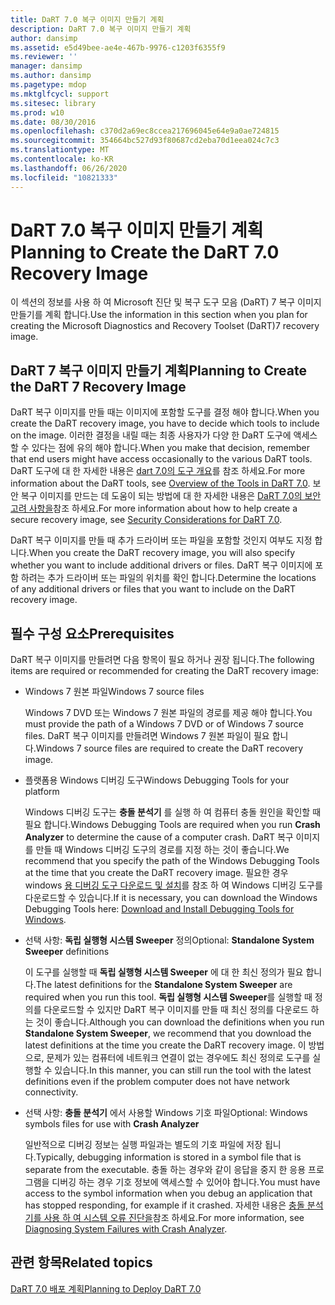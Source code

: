 ```yaml
---
title: DaRT 7.0 복구 이미지 만들기 계획
description: DaRT 7.0 복구 이미지 만들기 계획
author: dansimp
ms.assetid: e5d49bee-ae4e-467b-9976-c1203f6355f9
ms.reviewer: ''
manager: dansimp
ms.author: dansimp
ms.pagetype: mdop
ms.mktglfcycl: support
ms.sitesec: library
ms.prod: w10
ms.date: 08/30/2016
ms.openlocfilehash: c370d2a69ec8ccea217696045e64e9a0ae724815
ms.sourcegitcommit: 354664bc527d93f80687cd2eba70d1eea024c7c3
ms.translationtype: MT
ms.contentlocale: ko-KR
ms.lasthandoff: 06/26/2020
ms.locfileid: "10821333"
---
```

# <span data-ttu-id="7ee18-103">DaRT 7.0 복구 이미지 만들기 계획</span><span class="sxs-lookup"><span data-stu-id="7ee18-103">Planning to Create the DaRT 7.0 Recovery Image</span></span>


<span data-ttu-id="7ee18-104">이 섹션의 정보를 사용 하 여 Microsoft 진단 및 복구 도구 모음 (DaRT) 7 복구 이미지 만들기를 계획 합니다.</span><span class="sxs-lookup"><span data-stu-id="7ee18-104">Use the information in this section when you plan for creating the Microsoft Diagnostics and Recovery Toolset (DaRT)7 recovery image.</span></span>

## <span data-ttu-id="7ee18-105">DaRT 7 복구 이미지 만들기 계획</span><span class="sxs-lookup"><span data-stu-id="7ee18-105">Planning to Create the DaRT 7 Recovery Image</span></span>


<span data-ttu-id="7ee18-106">DaRT 복구 이미지를 만들 때는 이미지에 포함할 도구를 결정 해야 합니다.</span><span class="sxs-lookup"><span data-stu-id="7ee18-106">When you create the DaRT recovery image, you have to decide which tools to include on the image.</span></span> <span data-ttu-id="7ee18-107">이러한 결정을 내릴 때는 최종 사용자가 다양 한 DaRT 도구에 액세스할 수 있다는 점에 유의 해야 합니다.</span><span class="sxs-lookup"><span data-stu-id="7ee18-107">When you make that decision, remember that end users might have access occasionally to the various DaRT tools.</span></span> <span data-ttu-id="7ee18-108">DaRT 도구에 대 한 자세한 내용은 [dart 7.0의 도구 개요](overview-of-the-tools-in-dart-70-new-ia.md)를 참조 하세요.</span><span class="sxs-lookup"><span data-stu-id="7ee18-108">For more information about the DaRT tools, see [Overview of the Tools in DaRT 7.0](overview-of-the-tools-in-dart-70-new-ia.md).</span></span> <span data-ttu-id="7ee18-109">보안 복구 이미지를 만드는 데 도움이 되는 방법에 대 한 자세한 내용은 [DaRT 7.0의 보안 고려 사항을](security-considerations-for-dart-70-dart-7.md)참조 하세요.</span><span class="sxs-lookup"><span data-stu-id="7ee18-109">For more information about how to help create a secure recovery image, see [Security Considerations for DaRT 7.0](security-considerations-for-dart-70-dart-7.md).</span></span>

<span data-ttu-id="7ee18-110">DaRT 복구 이미지를 만들 때 추가 드라이버 또는 파일을 포함할 것인지 여부도 지정 합니다.</span><span class="sxs-lookup"><span data-stu-id="7ee18-110">When you create the DaRT recovery image, you will also specify whether you want to include additional drivers or files.</span></span> <span data-ttu-id="7ee18-111">DaRT 복구 이미지에 포함 하려는 추가 드라이버 또는 파일의 위치를 확인 합니다.</span><span class="sxs-lookup"><span data-stu-id="7ee18-111">Determine the locations of any additional drivers or files that you want to include on the DaRT recovery image.</span></span>

## <span data-ttu-id="7ee18-112">필수 구성 요소</span><span class="sxs-lookup"><span data-stu-id="7ee18-112">Prerequisites</span></span>


<span data-ttu-id="7ee18-113">DaRT 복구 이미지를 만들려면 다음 항목이 필요 하거나 권장 됩니다.</span><span class="sxs-lookup"><span data-stu-id="7ee18-113">The following items are required or recommended for creating the DaRT recovery image:</span></span>

-   <span data-ttu-id="7ee18-114">Windows 7 원본 파일</span><span class="sxs-lookup"><span data-stu-id="7ee18-114">Windows 7 source files</span></span>

    <span data-ttu-id="7ee18-115">Windows 7 DVD 또는 Windows 7 원본 파일의 경로를 제공 해야 합니다.</span><span class="sxs-lookup"><span data-stu-id="7ee18-115">You must provide the path of a Windows 7 DVD or of Windows 7 source files.</span></span> <span data-ttu-id="7ee18-116">DaRT 복구 이미지를 만들려면 Windows 7 원본 파일이 필요 합니다.</span><span class="sxs-lookup"><span data-stu-id="7ee18-116">Windows 7 source files are required to create the DaRT recovery image.</span></span>

-   <span data-ttu-id="7ee18-117">플랫폼용 Windows 디버깅 도구</span><span class="sxs-lookup"><span data-stu-id="7ee18-117">Windows Debugging Tools for your platform</span></span>

    <span data-ttu-id="7ee18-118">Windows 디버깅 도구는 **충돌 분석기** 를 실행 하 여 컴퓨터 충돌 원인을 확인할 때 필요 합니다.</span><span class="sxs-lookup"><span data-stu-id="7ee18-118">Windows Debugging Tools are required when you run **Crash Analyzer** to determine the cause of a computer crash.</span></span> <span data-ttu-id="7ee18-119">DaRT 복구 이미지를 만들 때 Windows 디버깅 도구의 경로를 지정 하는 것이 좋습니다.</span><span class="sxs-lookup"><span data-stu-id="7ee18-119">We recommend that you specify the path of the Windows Debugging Tools at the time that you create the DaRT recovery image.</span></span> <span data-ttu-id="7ee18-120">필요한 경우 windows [용 디버깅 도구 다운로드 및 설치](https://go.microsoft.com/fwlink/?LinkId=99934)를 참조 하 여 Windows 디버깅 도구를 다운로드할 수 있습니다.</span><span class="sxs-lookup"><span data-stu-id="7ee18-120">If it is necessary, you can download the Windows Debugging Tools here: [Download and Install Debugging Tools for Windows](https://go.microsoft.com/fwlink/?LinkId=99934).</span></span>

-   <span data-ttu-id="7ee18-121">선택 사항: **독립 실행형 시스템 Sweeper** 정의</span><span class="sxs-lookup"><span data-stu-id="7ee18-121">Optional: **Standalone System Sweeper** definitions</span></span>

    <span data-ttu-id="7ee18-122">이 도구를 실행할 때 **독립 실행형 시스템 Sweeper** 에 대 한 최신 정의가 필요 합니다.</span><span class="sxs-lookup"><span data-stu-id="7ee18-122">The latest definitions for the **Standalone System Sweeper** are required when you run this tool.</span></span> <span data-ttu-id="7ee18-123">**독립 실행형 시스템 Sweeper**를 실행할 때 정의를 다운로드할 수 있지만 DaRT 복구 이미지를 만들 때 최신 정의를 다운로드 하는 것이 좋습니다.</span><span class="sxs-lookup"><span data-stu-id="7ee18-123">Although you can download the definitions when you run **Standalone System Sweeper**, we recommend that you download the latest definitions at the time you create the DaRT recovery image.</span></span> <span data-ttu-id="7ee18-124">이 방법으로, 문제가 있는 컴퓨터에 네트워크 연결이 없는 경우에도 최신 정의로 도구를 실행할 수 있습니다.</span><span class="sxs-lookup"><span data-stu-id="7ee18-124">In this manner, you can still run the tool with the latest definitions even if the problem computer does not have network connectivity.</span></span>

-   <span data-ttu-id="7ee18-125">선택 사항: **충돌 분석기** 에서 사용할 Windows 기호 파일</span><span class="sxs-lookup"><span data-stu-id="7ee18-125">Optional: Windows symbols files for use with **Crash Analyzer**</span></span>

    <span data-ttu-id="7ee18-126">일반적으로 디버깅 정보는 실행 파일과는 별도의 기호 파일에 저장 됩니다.</span><span class="sxs-lookup"><span data-stu-id="7ee18-126">Typically, debugging information is stored in a symbol file that is separate from the executable.</span></span> <span data-ttu-id="7ee18-127">충돌 하는 경우와 같이 응답을 중지 한 응용 프로그램을 디버깅 하는 경우 기호 정보에 액세스할 수 있어야 합니다.</span><span class="sxs-lookup"><span data-stu-id="7ee18-127">You must have access to the symbol information when you debug an application that has stopped responding, for example if it crashed.</span></span> <span data-ttu-id="7ee18-128">자세한 내용은 [충돌 분석기를 사용 하 여 시스템 오류 진단을](diagnosing-system-failures-with-crash-analyzer--dart-7.md)참조 하세요.</span><span class="sxs-lookup"><span data-stu-id="7ee18-128">For more information, see [Diagnosing System Failures with Crash Analyzer](diagnosing-system-failures-with-crash-analyzer--dart-7.md).</span></span>

## <span data-ttu-id="7ee18-129">관련 항목</span><span class="sxs-lookup"><span data-stu-id="7ee18-129">Related topics</span></span>


[<span data-ttu-id="7ee18-130">DaRT 7.0 배포 계획</span><span class="sxs-lookup"><span data-stu-id="7ee18-130">Planning to Deploy DaRT 7.0</span></span>](planning-to-deploy-dart-70.md)

 

 





